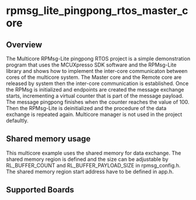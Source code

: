 # rpmsg_lite_pingpong_rtos_master_core

## Overview
The Multicore RPMsg-Lite pingpong RTOS project is a simple demonstration program that uses the
MCUXpresso SDK software and the RPMsg-Lite library and shows how to implement the inter-core
communicaton between cores of the multicore system. The Master core and the Remote core are released
by system then the inter-core communication is established. Once the RPMsg is initialized
and endpoints are created the message exchange starts, incrementing a virtual counter that is part
of the message payload. The message pingpong finishes when the counter reaches the value of 100.
Then the RPMsg-Lite is deinitialized and the procedure of the data exchange is repeated again.
Multicore manager is not used in the project defaultly.

## Shared memory usage
This multicore example uses the shared memory for data exchange. The shared memory region is
defined and the size can be adjustable by RL_BUFFER_COUNT and RL_BUFFER_PAYLOAD_SIZE in rpmsg_config.h.
The shared memory region start address have to be defined in app.h.

## Supported Boards
